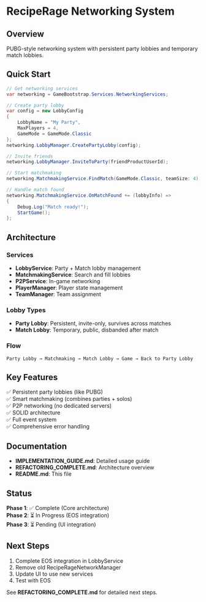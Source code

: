 # RecipeRage Networking System

## Overview

PUBG-style networking system with persistent party lobbies and temporary match lobbies.

## Quick Start

```csharp
// Get networking services
var networking = GameBootstrap.Services.NetworkingServices;

// Create party lobby
var config = new LobbyConfig
{
    LobbyName = "My Party",
    MaxPlayers = 4,
    GameMode = GameMode.Classic
};
networking.LobbyManager.CreatePartyLobby(config);

// Invite friends
networking.LobbyManager.InviteToParty(friendProductUserId);

// Start matchmaking
networking.MatchmakingService.FindMatch(GameMode.Classic, teamSize: 4);

// Handle match found
networking.MatchmakingService.OnMatchFound += (lobbyInfo) =>
{
    Debug.Log("Match ready!");
    StartGame();
};
```

## Architecture

### Services
- **LobbyService**: Party + Match lobby management
- **MatchmakingService**: Search and fill lobbies
- **P2PService**: In-game networking
- **PlayerManager**: Player state management
- **TeamManager**: Team assignment

### Lobby Types
- **Party Lobby**: Persistent, invite-only, survives across matches
- **Match Lobby**: Temporary, public, disbanded after match

### Flow
```
Party Lobby → Matchmaking → Match Lobby → Game → Back to Party Lobby
```

## Key Features

✅ Persistent party lobbies (like PUBG)  
✅ Smart matchmaking (combines parties + solos)  
✅ P2P networking (no dedicated servers)  
✅ SOLID architecture  
✅ Full event system  
✅ Comprehensive error handling  

## Documentation

- **IMPLEMENTATION_GUIDE.md**: Detailed usage guide
- **REFACTORING_COMPLETE.md**: Architecture overview
- **README.md**: This file

## Status

**Phase 1**: ✅ Complete (Core architecture)  
**Phase 2**: ⏳ In Progress (EOS integration)  
**Phase 3**: ⏳ Pending (UI integration)  

## Next Steps

1. Complete EOS integration in LobbyService
2. Remove old RecipeRageNetworkManager
3. Update UI to use new services
4. Test with EOS

See **REFACTORING_COMPLETE.md** for detailed next steps.
